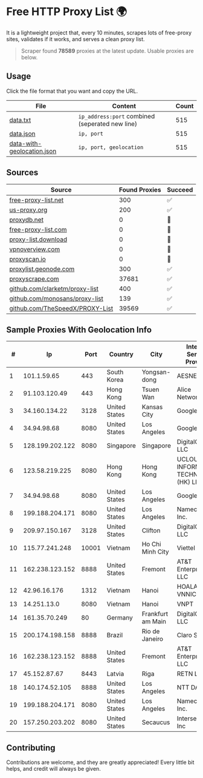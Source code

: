 
# Free HTTP Proxy List 🌍

It is a lightweight project that, every 10 minutes, scrapes lots of free-proxy sites, validates if it works, and serves a clean proxy list.


> Scraper found **78589** proxies at the latest update. Usable proxies are below.

## Usage

Click the file format that you want and copy the URL.


|File|Content|Count|
|----|-------|-----|
|[data.txt](https://raw.githubusercontent.com/themiralay/Proxy-List-World/master/data.txt)|`ip_address:port` combined (seperated new line)|515|
|[data.json](https://raw.githubusercontent.com/themiralay/Proxy-List-World/master/data.json)|`ip, port`|515|
|[data-with-geolocation.json](https://raw.githubusercontent.com/themiralay/Proxy-List-World/master/data-with-geolocation.json)|`ip, port, geolocation`|515|

## Sources

|Source|Found Proxies|Succeed|
|------|-------------|-------|
|[free-proxy-list.net](https://free-proxy-list.net)|300|✅|
|[us-proxy.org](https://www.us-proxy.org)|200|✅|
|[proxydb.net](http://proxydb.net)|0|🚫|
|[free-proxy-list.com](https://free-proxy-list.com/?page=&port=&type%5B%5D=http&type%5B%5D=https&up_time=0&search=Search)|0|🚫|
|[proxy-list.download](https://www.proxy-list.download/HTTP)|0|🚫|
|[vpnoverview.com](https://vpnoverview.com/privacy/anonymous-browsing/free-proxy-servers)|0|🚫|
|[proxyscan.io](https://www.proxyscan.io)|0|🚫|
|[proxylist.geonode.com](https://proxylist.geonode.com/api/proxy-list?limit=300&page=1&sort_by=lastChecked&sort_type=desc&protocols=http,https)|300|✅|
|[proxyscrape.com](https://api.proxyscrape.com/v2/?request=displayproxies&protocol=http&timeout=10000&country=all&ssl=all&anonymity=all)|37681|✅|
|[github.com/clarketm/proxy-list](https://raw.githubusercontent.com/clarketm/proxy-list/master/proxy-list-raw.txt)|400|✅|
|[github.com/monosans/proxy-list](https://raw.githubusercontent.com/monosans/proxy-list/main/proxies/http.txt)|139|✅|
|[github.com/TheSpeedX/PROXY-List](https://raw.githubusercontent.com/TheSpeedX/PROXY-List/master/http.txt)|39569|✅|


## Sample Proxies With Geolocation Info

|#|Ip|Port|Country|City|Internet Service Provider|
|-|--|----|-------|----|-------------------------|
|1|101.1.59.65|443|South Korea|Yongsan-dong|AESNET|
|2|91.103.120.49|443|Hong Kong|Tsuen Wan|Alice Networks LTD|
|3|34.160.134.22|3128|United States|Kansas City|Google LLC|
|4|34.94.98.68|8080|United States|Los Angeles|Google LLC|
|5|128.199.202.122|8080|Singapore|Singapore|DigitalOcean, LLC|
|6|123.58.219.225|8080|Hong Kong|Hong Kong|UCLOUD INFORMATION TECHNOLOGY (HK) LIMITED|
|7|34.94.98.68|8080|United States|Los Angeles|Google LLC|
|8|199.188.204.171|8080|United States|Los Angeles|Namecheap, Inc.|
|9|209.97.150.167|3128|United States|Clifton|DigitalOcean, LLC|
|10|115.77.241.248|10001|Vietnam|Ho Chi Minh City|Viettel Group|
|11|162.238.123.152|8888|United States|Fremont|AT&T Enterprises, LLC|
|12|42.96.16.176|1312|Vietnam|Hanoi|HOALAC-VNNIC|
|13|14.251.13.0|8080|Vietnam|Hanoi|VNPT|
|14|161.35.70.249|80|Germany|Frankfurt am Main|DigitalOcean, LLC|
|15|200.174.198.158|8888|Brazil|Rio de Janeiro|Claro S.A.|
|16|162.238.123.152|8888|United States|Fremont|AT&T Enterprises, LLC|
|17|45.152.87.67|8443|Latvia|Riga|RETN Limited|
|18|140.174.52.105|8888|United States|Los Angeles|NTT DATA|
|19|199.188.204.171|8080|United States|Los Angeles|Namecheap, Inc.|
|20|157.250.203.202|8080|United States|Secaucus|Interserver, Inc|



## Contributing

Contributions are welcome, and they are greatly appreciated! Every
little bit helps, and credit will always be given.

